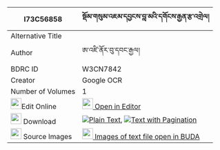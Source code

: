 |I73C56858|སྡོམ་གསུམ་འཇམ་དབྱངས་བླ་མའི་དགོངས་རྒྱན་རྩ་འགྲེལ། 
| --- | --- 
|Alternative Title |
|Author| ཨ་འཛི་ནོར་བུ་དབང་རྒྱལ།
|BDRC ID | W3CN7842
|Creator | Google OCR
|Number of Volumes| 1
|<img width="25" src="https://img.icons8.com/color/25/000000/edit-property.png">Edit Online| [<img width="25" src="https://avatars.githubusercontent.com/u/45091458?s=200&v=4"> Open in Editor](http://editor.openpecha.org/I73C56858)
|<img width="25" src="https://img.icons8.com/fluent/48/000000/download-2.png"/>  Download | [![](https://img.icons8.com/color/20/000000/txt.png)Plain Text](https://github.com/Openpecha/I73C56858/releases/download/v1/dom_sum_jamyang_lama_i_gong_gy_plain_I73C56858.zip), [![](https://img.icons8.com/color/20/000000/txt.png)Text with Pagination](https://github.com/Openpecha/I73C56858/releases/download/v1/dom_sum_jamyang_lama_i_gong_gy_pages_I73C56858.zip)
|<img width="25" src="https://img.icons8.com/plasticine/100/000000/pictures-folder.png"/>  Source Images | [<img width="25" src="https://library.bdrc.io/icons/BUDA-small.svg"> Images of text file open in BUDA](https://library.bdrc.io/show/bdr:W3CN7842)